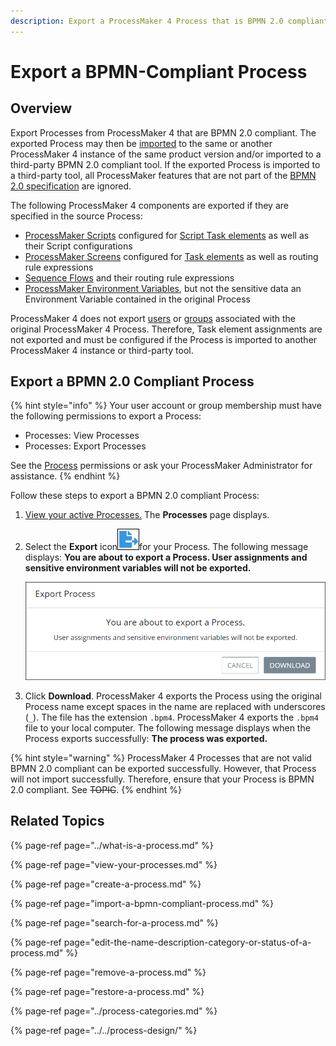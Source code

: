 ```yaml
---
description: Export a ProcessMaker 4 Process that is BPMN 2.0 compliant.
---
```


# Export a BPMN-Compliant Process

## Overview

Export Processes from ProcessMaker 4 that are BPMN 2.0 compliant. The exported Process may then be [imported](import-a-bpmn-compliant-process.md) to the same or another ProcessMaker 4 instance of the same product version and/or imported to a third-party BPMN 2.0 compliant tool. If the exported Process is imported to a third-party tool, all ProcessMaker features that are not part of the [BPMN 2.0 specification](https://www.omg.org/spec/BPMN/2.0/About-BPMN/) are ignored.

The following ProcessMaker 4 components are exported if they are specified in the source Process:

* [ProcessMaker Scripts](../../scripts/what-is-a-script.md) configured for [Script Task elements](../../process-design/model-your-process/add-and-configure-script-task-elements.md) as well as their Script configurations
* [ProcessMaker Screens](../../design-forms/what-is-a-form.md) configured for [Task elements](../../process-design/model-your-process/add-and-configure-task-elements.md) as well as routing rule expressions
* [Sequence Flows](../../process-design/model-your-process/the-quick-toolbar.md) and their routing rule expressions
* [ProcessMaker Environment Variables](../../environment-variable-management/what-is-an-environment-variable.md), but not the sensitive data an Environment Variable contained in the original Process

ProcessMaker 4 does not export [users](../../../processmaker-administration/add-users/what-is-a-user.md) or [groups](../../../processmaker-administration/assign-groups-to-users/what-is-a-group.md) associated with the original ProcessMaker 4 Process. Therefore, Task element assignments are not exported and must be configured if the Process is imported to another ProcessMaker 4 instance or third-party tool.

## Export a BPMN 2.0 Compliant Process

{% hint style="info" %}
Your user account or group membership must have the following permissions to export a Process:

* Processes: View Processes
* Processes: Export Processes

See the [Process](../../../processmaker-administration/permission-descriptions-for-users-and-groups.md#processes) permissions or ask your ProcessMaker Administrator for assistance.
{% endhint %}

Follow these steps to export a BPMN 2.0 compliant Process:

1. [View your active Processes.](./#view-your-processes) The **Processes** page displays.
2. Select the **Export** icon![](../../../.gitbook/assets/export-process-icon-processes.png)for your Process. The following message displays: **You are about to export a Process. User assignments and sensitive environment variables will not be exported.**  

   ![](../../../.gitbook/assets/export-process-message-processes.png)

3. Click **Download**. ProcessMaker 4 exports the Process using the original Process name except spaces in the name are replaced with underscores \(`_`\). The file has the extension `.bpm4`. ProcessMaker 4 exports the `.bpm4` file to your local computer. The following message displays when the Process exports successfully: **The process was exported.**

{% hint style="warning" %}
ProcessMaker 4 Processes that are not valid BPMN 2.0 compliant can be exported successfully. However, that Process will not import successfully. Therefore, ensure that your Process is BPMN 2.0 compliant. See ~~TOPIC~~.
{% endhint %}

## Related Topics

{% page-ref page="../what-is-a-process.md" %}

{% page-ref page="view-your-processes.md" %}

{% page-ref page="create-a-process.md" %}

{% page-ref page="import-a-bpmn-compliant-process.md" %}

{% page-ref page="search-for-a-process.md" %}

{% page-ref page="edit-the-name-description-category-or-status-of-a-process.md" %}

{% page-ref page="remove-a-process.md" %}

{% page-ref page="restore-a-process.md" %}

{% page-ref page="../process-categories.md" %}

{% page-ref page="../../process-design/" %}

